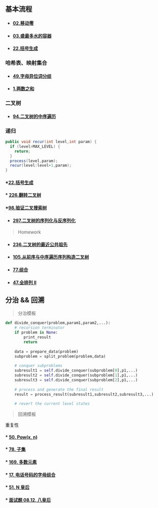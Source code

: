 ##  基本流程

* #### [02.移动零](https://leetcode-cn.com/problems/move-zeroes/submissions/)
* #### [03.盛最多水的容器](https://leetcode-cn.com/problems/container-with-most-water/)
* #### [22.括号生成](https://leetcode-cn.com/problems/generate-parentheses/)

### 哈希表、映射集合

* #### [49.字母异位词分组](https://leetcode-cn.com/problems/group-anagrams/)
* #### [1.两数之和](https://leetcode-cn.com/problems/two-sum/)

### 二叉树

* #### [94.二叉树的中序遍历](https://leetcode-cn.com/problems/binary-tree-inorder-traversal/)

### 递归

```java
public void recur(int level,int param) {
  if (level>MAX_LEVEL) {
    return;
  }
  process(level,param);
  recur(level:level+1,param);
}
```

#### *[22.括号生成](https://leetcode-cn.com/problems/generate-parentheses/)

#### * [226.翻转二叉树](https://leetcode-cn.com/problems/invert-binary-tree/)

####  *[98.验证二叉搜索树](https://leetcode-cn.com/problems/validate-binary-search-tree/)

- #### [297.二叉树的序列化与反序列化](https://leetcode-cn.com/problems/serialize-and-deserialize-binary-tree/)

> Homework

- #### [236.二叉树的最近公共祖先](https://leetcode-cn.com/problems/lowest-common-ancestor-of-a-binary-tree/)
- #### [ 105.从前序与中序遍历序列构造二叉树](https://leetcode-cn.com/problems/construct-binary-tree-from-preorder-and-inorder-traversal/)
- #### [77.组合](https://leetcode-cn.com/problems/combinations/)
- #### [47.全排列 II](https://leetcode-cn.com/problems/permutations-ii/)

## 分治 && 回溯



> 分治模板

```python
def divide_conquer(problem,param1,param2,...):
    # recursion terminator
    if problem is None:
        print_result
        return
    
    data = prepare_data(problem)
    subproblem = split_problem(problem,data)
    
    # conquer subproblems
    subresult1 = self.divide_conquer(subproblem[0],p1,...)
    subresult2 = self.divide_conquer(subproblem[1],p1,...)
    subresult3 = self.divide_conquer(subproblem[2],p1,...)
    
    # process and generate the final result
    result = process_result(subresult1,subresult2,subresult3,...)
    
    # revert the current level states
```



> 回溯模板



重复性

#### * [50. Pow(x, n)](https://leetcode-cn.com/problems/powx-n/)

#### * [78. 子集](https://leetcode-cn.com/problems/subsets/)



#### * [169. 多数元素](https://leetcode-cn.com/problems/majority-element/)

#### * [17. 电话号码的字母组合](https://leetcode-cn.com/problems/letter-combinations-of-a-phone-number/)

#### * [51. N 皇后](https://leetcode-cn.com/problems/n-queens/)

#### * [面试题 08.12. 八皇后](https://leetcode-cn.com/problems/eight-queens-lcci/)







